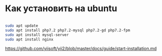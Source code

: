 # Как установить на ubuntu

```bash

sudo apt update
sudo apt install php7.2 php7.2-mysql php7.2-gd php7.2-fpm
sudo apt install mysql-server
sudo apt install nginx

```

https://github.com/yiisoft/yii2/blob/master/docs/guide/start-installation.md
